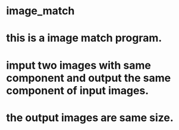 # image_match
# this is a image match program.
# imput two images with same component and output the same component of input images.
# the output images are same size.
